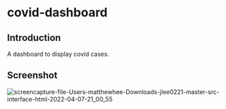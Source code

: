 # covid-dashboard

## Introduction
A dashboard to display covid cases.

## Screenshot
![screencapture-file-Users-matthewhee-Downloads-jlee0221-master-src-interface-html-2022-04-07-21_00_55](https://user-images.githubusercontent.com/66135287/162205004-bc83e7fe-72f8-4274-a40d-588a49a3630a.png)
